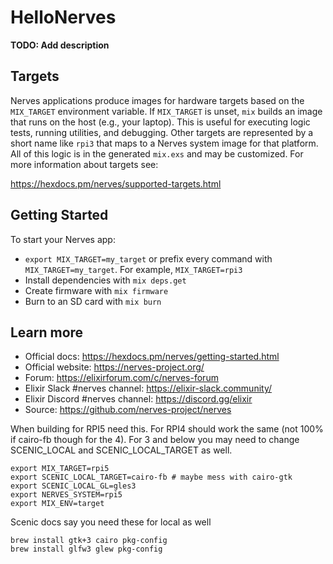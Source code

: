 # HelloNerves

**TODO: Add description**

## Targets

Nerves applications produce images for hardware targets based on the
`MIX_TARGET` environment variable. If `MIX_TARGET` is unset, `mix` builds an
image that runs on the host (e.g., your laptop). This is useful for executing
logic tests, running utilities, and debugging. Other targets are represented by
a short name like `rpi3` that maps to a Nerves system image for that platform.
All of this logic is in the generated `mix.exs` and may be customized. For more
information about targets see:

https://hexdocs.pm/nerves/supported-targets.html

## Getting Started

To start your Nerves app:

- `export MIX_TARGET=my_target` or prefix every command with
  `MIX_TARGET=my_target`. For example, `MIX_TARGET=rpi3`
- Install dependencies with `mix deps.get`
- Create firmware with `mix firmware`
- Burn to an SD card with `mix burn`

## Learn more

- Official docs: https://hexdocs.pm/nerves/getting-started.html
- Official website: https://nerves-project.org/
- Forum: https://elixirforum.com/c/nerves-forum
- Elixir Slack #nerves channel: https://elixir-slack.community/
- Elixir Discord #nerves channel: https://discord.gg/elixir
- Source: https://github.com/nerves-project/nerves

When building for RPI5 need this. For RPI4 should work the same (not 100% if cairo-fb though for the 4). For 3 and below you may need to change SCENIC_LOCAL and SCENIC_LOCAL_TARGET as well.

```
export MIX_TARGET=rpi5
export SCENIC_LOCAL_TARGET=cairo-fb # maybe mess with cairo-gtk
export SCENIC_LOCAL_GL=gles3
export NERVES_SYSTEM=rpi5
export MIX_ENV=target
```

Scenic docs say you need these for local as well

```
brew install gtk+3 cairo pkg-config
brew install glfw3 glew pkg-config
```
